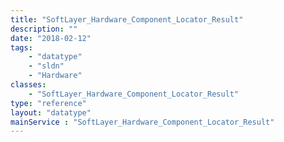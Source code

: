 ```yaml
---
title: "SoftLayer_Hardware_Component_Locator_Result"
description: ""
date: "2018-02-12"
tags:
    - "datatype"
    - "sldn"
    - "Hardware"
classes:
    - "SoftLayer_Hardware_Component_Locator_Result"
type: "reference"
layout: "datatype"
mainService : "SoftLayer_Hardware_Component_Locator_Result"
---
```

